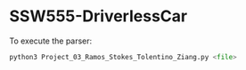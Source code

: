 # SSW555-DriverlessCar

To execute the parser:
```python
python3 Project_03_Ramos_Stokes_Tolentino_Ziang.py <file>
```
